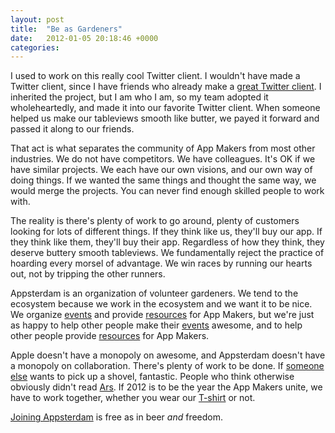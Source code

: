 ```yaml
---
layout: post
title:  "Be as Gardeners"
date:   2012-01-05 20:18:46 +0000
categories: 
---
```



I used to work on this really cool Twitter client. I wouldn't have made a Twitter client, since I have friends who already make a <a href="http://twitterrific.com/">great Twitter client</a>. I inherited the project, but I am who I am, so my team adopted it wholeheartedly, and made it into our favorite Twitter client. When someone helped us make our tableviews smooth like butter, we payed it forward and passed it along to our friends.



That act is what separates the community of App Makers from most other industries. We do not have competitors. We have colleagues. It's OK if we have similar projects. We each have our own visions, and our own way of doing things. If we wanted the same things and thought the same way, we would merge the projects. You can never find enough skilled people to work with.



The reality is there's plenty of work to go around, plenty of customers looking for lots of different things. If they think like us, they'll buy our app. If they think like them, they'll buy their app. Regardless of how they think, they deserve buttery smooth tableviews. We fundamentally reject the practice of hoarding every morsel of advantage. We win races by running our hearts out, not by tripping the other runners.



Appsterdam is an organization of volunteer gardeners. We tend to the ecosystem because we work in the ecosystem and we want it to be nice. We organize <a href="http://appsterdam.rs/events">events</a> and provide <a href="http://arstechnica.com/apple/news/2011/12/ios-developers-go-into-2012-still-slugging-against-patent-troll-lodsys.ars">resources</a> for App Makers, but we're just as happy to help other people make their <a href="http://www.picnicnetwork.org/appsterdam-the-hackathon-and-an-interview-with-klaas-speller">events</a> awesome, and to help other people provide <a href="http://www.enough.de/products/mobile-developers-guide/">resources</a> for App Makers. 



Apple doesn't have a monopoly on awesome, and Appsterdam doesn't have a monopoly on collaboration. There's plenty of work to be done. If <a href="http://www.infoworld.com/d/application-development/mobile-developers-the-world-unite-183223">someone else</a> wants to pick up a shovel, fantastic. People who think otherwise obviously didn't read <a href="http://arstechnica.com/apple/news/2012/01/what-mac-ios-developers-want-from-apple-in-2012.ars/2">Ars</a>. If 2012 is to be the year the App Makers unite, we have to work together, whether you wear our <a href="http://www.buyolympia.com/q/Item=appsterdam-shirt">T-shirt</a> or not.



<a href="http://members.appsterdam.rs/">Joining Appsterdam</a> is free as in beer <em>and</em> freedom.



